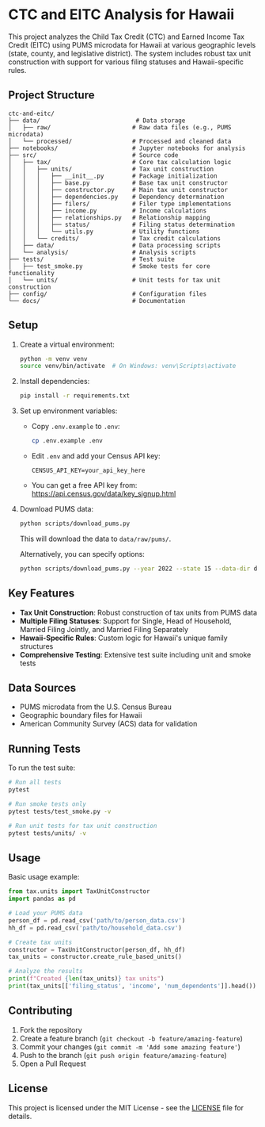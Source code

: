 # CTC and EITC Analysis for Hawaii

This project analyzes the Child Tax Credit (CTC) and Earned Income Tax Credit (EITC) using PUMS microdata for Hawaii at various geographic levels (state, county, and legislative district). The system includes robust tax unit construction with support for various filing statuses and Hawaii-specific rules.

## Project Structure

```
ctc-and-eitc/
├── data/                           # Data storage
│   ├── raw/                       # Raw data files (e.g., PUMS microdata)
│   └── processed/                 # Processed and cleaned data
├── notebooks/                     # Jupyter notebooks for analysis
├── src/                           # Source code
│   ├── tax/                       # Core tax calculation logic
│   │   ├── units/                 # Tax unit construction
│   │   │   ├── __init__.py        # Package initialization
│   │   │   ├── base.py            # Base tax unit constructor
│   │   │   ├── constructor.py     # Main tax unit constructor
│   │   │   ├── dependencies.py    # Dependency determination
│   │   │   ├── filers/            # Filer type implementations
│   │   │   ├── income.py          # Income calculations
│   │   │   ├── relationships.py   # Relationship mapping
│   │   │   ├── status/            # Filing status determination
│   │   │   └── utils.py           # Utility functions
│   │   └── credits/               # Tax credit calculations
│   ├── data/                      # Data processing scripts
│   └── analysis/                  # Analysis scripts
├── tests/                         # Test suite
│   ├── test_smoke.py              # Smoke tests for core functionality
│   └── units/                     # Unit tests for tax unit construction
├── config/                        # Configuration files
└── docs/                          # Documentation
```

## Setup

1. Create a virtual environment:
   ```bash
   python -m venv venv
   source venv/bin/activate  # On Windows: venv\Scripts\activate
   ```

2. Install dependencies:
   ```bash
   pip install -r requirements.txt
   ```

3. Set up environment variables:
   - Copy `.env.example` to `.env`:
     ```bash
     cp .env.example .env
     ```
   - Edit `.env` and add your Census API key:
     ```
     CENSUS_API_KEY=your_api_key_here
     ```
   - You can get a free API key from: https://api.census.gov/data/key_signup.html

4. Download PUMS data:
   ```bash
   python scripts/download_pums.py
   ```
   This will download the data to `data/raw/pums/`.

   Alternatively, you can specify options:
   ```bash
   python scripts/download_pums.py --year 2022 --state 15 --data-dir data/raw/pums
   ```

## Key Features

- **Tax Unit Construction**: Robust construction of tax units from PUMS data
- **Multiple Filing Statuses**: Support for Single, Head of Household, Married Filing Jointly, and Married Filing Separately
- **Hawaii-Specific Rules**: Custom logic for Hawaii's unique family structures
- **Comprehensive Testing**: Extensive test suite including unit and smoke tests

## Data Sources

- PUMS microdata from the U.S. Census Bureau
- Geographic boundary files for Hawaii
- American Community Survey (ACS) data for validation

## Running Tests

To run the test suite:

```bash
# Run all tests
pytest

# Run smoke tests only
pytest tests/test_smoke.py -v

# Run unit tests for tax unit construction
pytest tests/units/ -v
```

## Usage

Basic usage example:

```python
from tax.units import TaxUnitConstructor
import pandas as pd

# Load your PUMS data
person_df = pd.read_csv('path/to/person_data.csv')
hh_df = pd.read_csv('path/to/household_data.csv')

# Create tax units
constructor = TaxUnitConstructor(person_df, hh_df)
tax_units = constructor.create_rule_based_units()

# Analyze the results
print(f"Created {len(tax_units)} tax units")
print(tax_units[['filing_status', 'income', 'num_dependents']].head())
```

## Contributing

1. Fork the repository
2. Create a feature branch (`git checkout -b feature/amazing-feature`)
3. Commit your changes (`git commit -m 'Add some amazing feature'`)
4. Push to the branch (`git push origin feature/amazing-feature`)
5. Open a Pull Request

## License

This project is licensed under the MIT License - see the [LICENSE](LICENSE) file for details.
